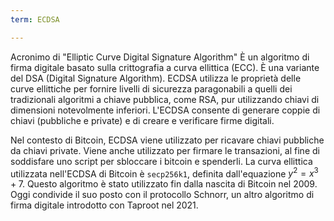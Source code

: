 ```yaml
---
term: ECDSA

---
```

Acronimo di "Elliptic Curve Digital Signature Algorithm" È un algoritmo di firma digitale basato sulla crittografia a curva ellittica (ECC). È una variante del DSA (Digital Signature Algorithm). ECDSA utilizza le proprietà delle curve ellittiche per fornire livelli di sicurezza paragonabili a quelli dei tradizionali algoritmi a chiave pubblica, come RSA, pur utilizzando chiavi di dimensioni notevolmente inferiori. L'ECDSA consente di generare coppie di chiavi (pubbliche e private) e di creare e verificare firme digitali.

Nel contesto di Bitcoin, ECDSA viene utilizzato per ricavare chiavi pubbliche da chiavi private. Viene anche utilizzato per firmare le transazioni, al fine di soddisfare uno script per sbloccare i bitcoin e spenderli. La curva ellittica utilizzata nell'ECDSA di Bitcoin è `secp256k1`, definita dall'equazione $y^2 = x^3 + 7$. Questo algoritmo è stato utilizzato fin dalla nascita di Bitcoin nel 2009. Oggi condivide il suo posto con il protocollo Schnorr, un altro algoritmo di firma digitale introdotto con Taproot nel 2021.